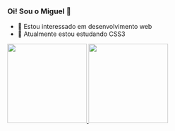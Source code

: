 ### Oi! Sou o Miguel 👋
<ul>
  <li>👀 Estou interessado em desenvolvimento web</li>
  <li>🌱 Atualmente estou estudando CSS3</li>
  </li>
</ul>
<div>
  <a href="https://github.com/rafaballerini">
  <img height="180em" src="https://github-readme-stats.vercel.app/api?username=MiguelSR17&show_icons=true&theme=dark&include_all_commits=true&count_private=true"/>
  <img height="180em" src="https://github-readme-stats.vercel.app/api/top-langs/?username=MiguelSR17&layout=compact&langs_count=7&theme=dark"/>
</div>

<!---
MiguelSR17/MiguelSR17 is a ✨ special ✨ repository because its `README.md` (this file) appears on your GitHub profile.
You can click the Preview link to take a look at your changes.
--->
